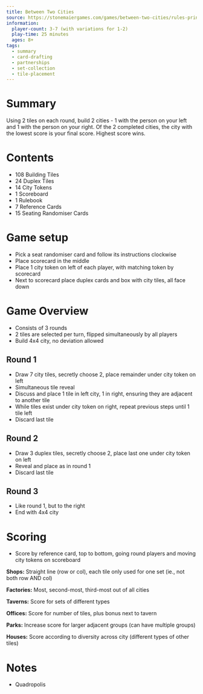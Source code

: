```yaml
---
title: Between Two Cities
source: https://stonemaiergames.com/games/between-two-cities/rules-print-play/
information:
  player-count: 3-7 (with variations for 1-2)
  play-time: 25 minutes
  ages: 8+
tags:
  - summary
  - card-drafting
  - partnerships
  - set-collection
  - tile-placement
---
```


# Summary

Using 2 tiles on each round, build 2 cities - 1 with the person on your left and 1 with the person on your right. Of the 2 completed cities, the city with the lowest score is your final score. Highest score wins.

# Contents

* 108 Building Tiles
* 24 Duplex Tiles
* 14 City Tokens
* 1 Scoreboard
* 1 Rulebook
* 7 Reference Cards
* 15 Seating Randomiser Cards

# Game setup

* Pick a seat randomiser card and follow its instructions clockwise
* Place scorecard in the middle
* Place 1 city token on left of each player, with matching token by scorecard
* Next to scorecard place duplex cards and box with city tiles, all face down

# Game Overview

* Consists of 3 rounds
* 2 tiles are selected per turn, flipped simultaneously by all players
* Build 4x4 city, no deviation allowed

## Round 1

* Draw 7 city tiles, secretly choose 2, place remainder under city token on left
* Simultaneous tile reveal
* Discuss and place 1 tile in left city, 1 in right, ensuring they are adjacent to another tile
* While tiles exist under city token on right, repeat previous steps until 1 tile left
* Discard last tile

## Round 2

* Draw 3 duplex tiles, secretly choose 2, place last one under city token on left
* Reveal and place as in round 1
* Discard last tile

## Round 3

* Like round 1, but to the right
* End with 4x4 city

# Scoring

* Score by reference card, top to bottom, going round players and moving city tokens on scoreboard

**Shops:** Straight line (row or col), each tile only used for one set (ie., not both row AND col)

**Factories:** Most, second-most, third-most out of all cities

**Taverns:** Score for sets of different types

**Offices:** Score for number of tiles, plus bonus next to tavern

**Parks:** Increase score for larger adjacent groups (can have multiple groups)

**Houses:** Score according to diversity across city (different types of other tiles)

# Notes

* Quadropolis
